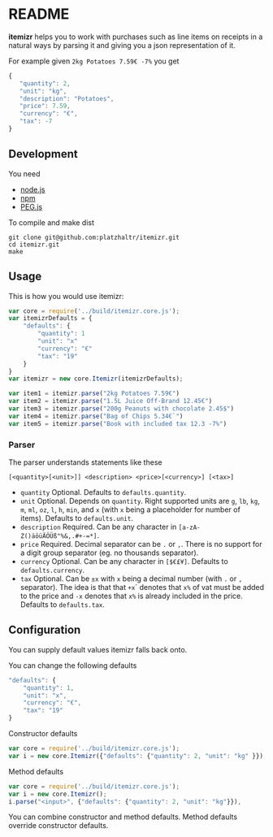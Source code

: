 # README #

**itemizr** helps you to work with purchases such as line items on receipts in a natural ways by parsing it and giving you a json representation of it.

For example given `2kg Potatoes 7.59€ -7%` you get

```javascript
{
   "quantity": 2,
   "unit": "kg",
   "description": "Potatoes",
   "price": 7.59,
   "currency": "€",
   "tax": -7
}
```

## Development ##

You need

- [node.js](http://nodejs.org/)
- [npm](npmjs.org)
- [PEG.js](http://pegjs.majda.cz/)

To compile and make dist

```shell
git clone git@github.com:platzhaltr/itemizr.git
cd itemizr.git
make
```

## Usage ##

This is how you would use itemizr:

```javascript
var core = require('../build/itemizr.core.js');
var itemizrDefaults = {
	"defaults": {
		"quantity": 1
		"unit": "x"
		"currency": "€"
		"tax": "19"
	}
}
var itemizr = new core.Itemizr(itemizrDefaults);

var item1 = itemizr.parse("2kg Potatoes 7.59€")
var item2 = itemizr.parse("1.5L Juice Off-Brand 12.45€")
var item3 = itemizr.parse("200g Peanuts with chocolate 2.45$")
var item4 = itemizr.parse("Bag of Chips 5.34€`")
var item5 = itemizr.parse("Book with included tax 12.3 -7%")
```

### Parser ###

The parser understands statements like these

	[<quantity>[<unit>]] <description> <price>[<currency>] [<tax>]

- `quantity` Optional. Defaults to `defaults.quantity`.
- `unit` Optional. Depends on `quantity`. Right supported units are `g`, `lb`, `kg`, `m`, `ml`, `oz`, `l`, `h`, `min`, and `x`  (with `x` being a placeholder for number of items). Defaults to `defaults.unit`.
- `description` Required. Can be any character in `[a-zA-Z()äöüÄÖÜß"%&,.#+-=*]`.
- `price` Required. Decimal separator can be `.` or `,`. There is no support for a digit group separator (eg. no thousands separator).
- `currency` Optional. Can be any character in `[$€£¥]`. Defaults to `defaults.currency`.
- `tax` Optional. Can be `±x` with `x` being a decimal number (with  `.` or `,` separator). The idea is that that `+x`´ denotes that `x%` of vat must be added to the price and `-x` denotes that `x%` is already included in the price. Defaults to `defaults.tax`.

## Configuration ##

You can supply default values itemizr falls back onto.

You can change the following defaults

```javascript
"defaults": {
	"quantity": 1,
	"unit": "x",
	"currency": "€",
	"tax": "19"
}
```

Constructor defaults

```javascript
var core = require('../build/itemizr.core.js');
var i = new core.Itemizr({"defaults": {"quantity": 2, "unit": "kg" }});
```

Method defaults

```javascript
var core = require('../build/itemizr.core.js');
var i = new core.Itemizr();
i.parse("<input>", {"defaults": {"quantity": 2, "unit": "kg"}}),
```

You can combine constructor and method defaults. Method defaults override constructor defaults.
